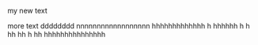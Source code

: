 my new text

more text dddddddd nnnnnnnnnnnnnnnnnn
hhhhhhhhhhhhh h hhhhhh h h hh hh h  hh 
hhhhhhhhhhhhhhh
